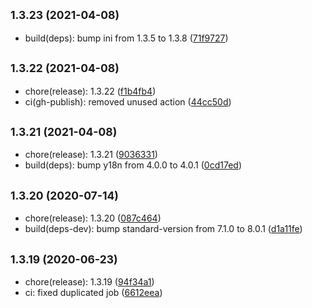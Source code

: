 ## <small>1.3.23 (2021-04-08)</small>

* build(deps): bump ini from 1.3.5 to 1.3.8 ([71f9727](https://github.com/simonecorsi/flaggy/commit/71f9727))



## <small>1.3.22 (2021-04-08)</small>

* chore(release): 1.3.22 ([f1b4fb4](https://github.com/simonecorsi/flaggy/commit/f1b4fb4))
* ci(gh-publish): removed unused action ([44cc50d](https://github.com/simonecorsi/flaggy/commit/44cc50d))



## <small>1.3.21 (2021-04-08)</small>

* chore(release): 1.3.21 ([9036331](https://github.com/simonecorsi/flaggy/commit/9036331))
* build(deps): bump y18n from 4.0.0 to 4.0.1 ([0cd17ed](https://github.com/simonecorsi/flaggy/commit/0cd17ed))



## <small>1.3.20 (2020-07-14)</small>

* chore(release): 1.3.20 ([087c464](https://github.com/simonecorsi/flaggy/commit/087c464))
* build(deps-dev): bump standard-version from 7.1.0 to 8.0.1 ([d1a11fe](https://github.com/simonecorsi/flaggy/commit/d1a11fe))



## <small>1.3.19 (2020-06-23)</small>

* chore(release): 1.3.19 ([94f34a1](https://github.com/simonecorsi/flaggy/commit/94f34a1))
* ci: fixed duplicated job ([6612eea](https://github.com/simonecorsi/flaggy/commit/6612eea))



